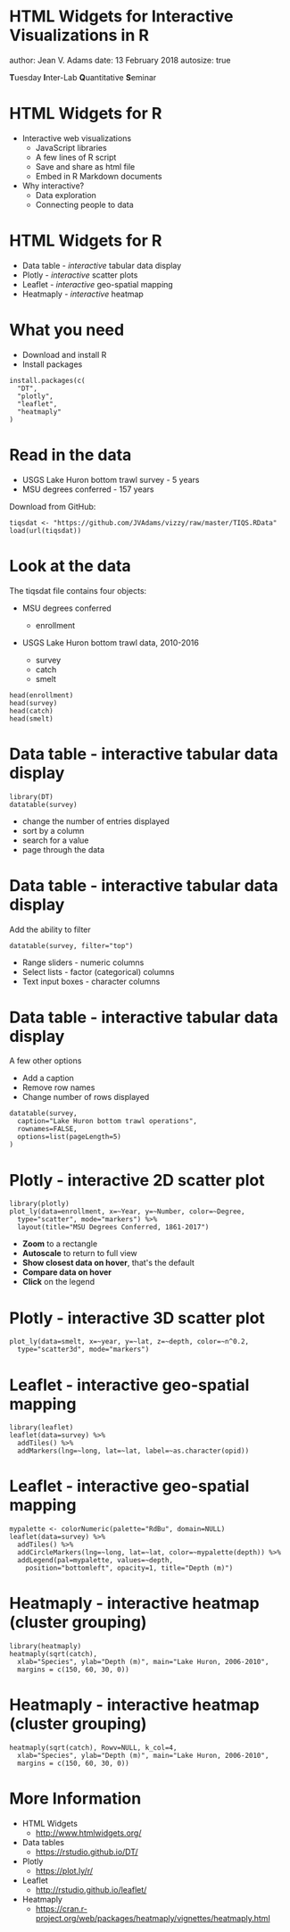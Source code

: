HTML Widgets for Interactive Visualizations in R
========================================================
author: Jean V. Adams
date: 13 February 2018
autosize: true

**T**uesday **I**nter-Lab **Q**uantitative **S**eminar

HTML Widgets for R
========================================================
- Interactive web visualizations
  - JavaScript libraries
  - A few lines of R script
  - Save and share as html file
  - Embed in R Markdown documents
- Why interactive?
  - Data exploration
  - Connecting people to data

HTML Widgets for R
========================================================
- Data table - *interactive* tabular data display
- Plotly - *interactive* scatter plots
- Leaflet - *interactive* geo-spatial mapping
- Heatmaply - *interactive* heatmap

What you need
========================================================

- Download and install R
- Install packages

```
install.packages(c(
  "DT",
  "plotly",
  "leaflet",
  "heatmaply"
)
```

Read in the data
========================================================

- USGS Lake Huron bottom trawl survey - 5 years
- MSU degrees conferred - 157 years

Download from GitHub:

```
tiqsdat <- "https://github.com/JVAdams/vizzy/raw/master/TIQS.RData"
load(url(tiqsdat))
```

Look at the data
========================================================

The tiqsdat file contains four objects:

- MSU degrees conferred
  - enrollment

- USGS Lake Huron bottom trawl data, 2010-2016
  - survey
  - catch
  - smelt

```
head(enrollment)
head(survey)
head(catch)
head(smelt)
```

Data table - interactive tabular data display
========================================================

```
library(DT)
datatable(survey)
```
- change the number of entries displayed
- sort by a column
- search for a value
- page through the data

Data table - interactive tabular data display
========================================================

Add the ability to filter

```
datatable(survey, filter="top")
```
- Range sliders - numeric columns
- Select lists - factor (categorical) columns
- Text input boxes - character columns

Data table - interactive tabular data display
========================================================

A few other options

- Add a caption
- Remove row names
- Change number of rows displayed

```
datatable(survey,
  caption="Lake Huron bottom trawl operations",
  rownames=FALSE,
  options=list(pageLength=5)
)
```

Plotly - interactive 2D scatter plot
========================================================

```
library(plotly)
plot_ly(data=enrollment, x=~Year, y=~Number, color=~Degree,
  type="scatter", mode="markers") %>%
  layout(title="MSU Degrees Conferred, 1861-2017")
```

- **Zoom** to a rectangle
- **Autoscale** to return to full view
- **Show closest data on hover**, that's the default
- **Compare data on hover**
- **Click** on the legend


Plotly - interactive 3D scatter plot
========================================================

```
plot_ly(data=smelt, x=~year, y=~lat, z=~depth, color=~n^0.2,
  type="scatter3d", mode="markers")
```

Leaflet - interactive geo-spatial mapping
========================================================

```
library(leaflet)
leaflet(data=survey) %>%
  addTiles() %>%
  addMarkers(lng=~long, lat=~lat, label=~as.character(opid))
```

Leaflet - interactive geo-spatial mapping
========================================================

```
mypalette <- colorNumeric(palette="RdBu", domain=NULL)
leaflet(data=survey) %>%
  addTiles() %>%
  addCircleMarkers(lng=~long, lat=~lat, color=~mypalette(depth)) %>%
  addLegend(pal=mypalette, values=~depth,
    position="bottomleft", opacity=1, title="Depth (m)")
```

Heatmaply - interactive heatmap (cluster grouping)
========================================================

```
library(heatmaply)
heatmaply(sqrt(catch),
  xlab="Species", ylab="Depth (m)", main="Lake Huron, 2006-2010",
  margins = c(150, 60, 30, 0))
```

Heatmaply - interactive heatmap (cluster grouping)
========================================================

```
heatmaply(sqrt(catch), Rowv=NULL, k_col=4,
  xlab="Species", ylab="Depth (m)", main="Lake Huron, 2006-2010",
  margins = c(150, 60, 30, 0))
```

More Information
========================================================

- HTML Widgets
  - http://www.htmlwidgets.org/
- Data tables
  - https://rstudio.github.io/DT/
- Plotly
  - https://plot.ly/r/
- Leaflet
  - http://rstudio.github.io/leaflet/
- Heatmaply
  - https://cran.r-project.org/web/packages/heatmaply/vignettes/heatmaply.html

